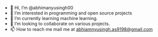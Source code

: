 - 👋 Hi, I’m @abhimanyusingh00
- 👀 I’m interested in programming and open source projects
- 🌱 I’m currently learning machine learning.
- 💞️ I’m looking to collaborate on various projects.
- 📫 How to reach me mail me at abhiamnyusingh.as9198@gmail.com

<!---
abhimanyusingh00/abhimanyusingh00 is a ✨ special ✨ repository because its `README.md` (this file) appears on your GitHub profile.
You can click the Preview link to take a look at your changes.
--->
